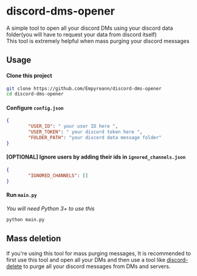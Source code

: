 # discord-dms-opener

A simple tool to open all your discord DMs using your discord data folder(you will have to request your data from discord itself)  
This tool is extremely helpful when mass purging your discord messages

## Usage 

#### Clone this project 
```bash
git clone https://github.com/Empyreann/discord-dms-opener
cd discord-dms-opener
```

#### Configure `config.json`
```json
{
        "USER_ID": " your user ID here ",
        "USER_TOKEN": " your discord token here ",
        "FOLDER_PATH": "your discord data message folder"
}
```
#### [OPTIONAL] Ignore users by adding their ids in `ignored_channels.json`
```json
{
        "IGNORED_CHANNELS": []
}
```
#### Run `main.py`
*You will need Python 3+ to use this*
```bash
python main.py
```

## Mass deletion 
If you're using this tool for mass purging messages, It is recommended to first use this tool and open all your DMs and then use a tool like [discord-delete](https://github.com/adversarialtools/discord-delete) to purge all your discord messages from DMs and servers.
